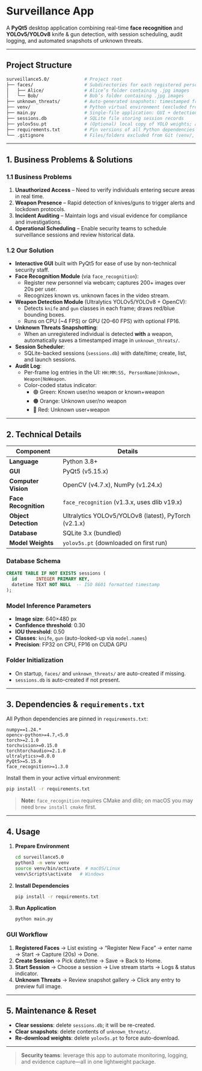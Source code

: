 # Surveillance App

A **PyQt5** desktop application combining real-time **face recognition** and **YOLOv5/YOLOv8** knife & gun detection, with session scheduling, audit logging, and automated snapshots of unknown threats.

---

## Project Structure
```bash
surveillance5.0/             # Project root
├── faces/                   # Subdirectories for each registered person; images captured during registration
│   ├── Alice/               # Alice’s folder containing .jpg images
│   └── Bob/                 # Bob’s folder containing .jpg images
├── unknown_threats/         # Auto-generated snapshots: timestamped frames of Unknown + weapon
├── venv/                    # Python virtual environment (excluded from version control)
├── main.py                  # Single-file application: GUI + detection logic
├── sessions.db              # SQLite file storing session records
├── yolov5su.pt              # (Optional) local copy of YOLO weights; auto-download fallback used if absent
├── requirements.txt         # Pin versions of all Python dependencies
└── .gitignore               # Files/folders excluded from Git (venv/, __pycache__, weights, DB, snapshots)
```

---

## 1. Business Problems & Solutions

### 1.1 Business Problems
1. **Unauthorized Access** – Need to verify individuals entering secure areas in real time.
2. **Weapon Presence** – Rapid detection of knives/guns to trigger alerts and lockdown protocols.
3. **Incident Auditing** – Maintain logs and visual evidence for compliance and investigations.
4. **Operational Scheduling** – Enable security teams to schedule surveillance sessions and review historical data.

### 1.2 Our Solution
- **Interactive GUI** built with PyQt5 for ease of use by non-technical security staff.
- **Face Recognition Module** (via `face_recognition`):
  - Register new personnel via webcam; captures 200+ images over 20s per user.
  - Recognizes known vs. unknown faces in the video stream.
- **Weapon Detection Module** (Ultralytics YOLOv5/YOLOv8 + OpenCV):
  - Detects `knife` and `gun` classes in each frame; draws red/blue bounding boxes.
  - Runs on CPU (~4 FPS) or GPU (20–60 FPS) with optional FP16.
- **Unknown Threats Snapshotting**:
  - When an unregistered individual is detected **with** a weapon, automatically saves a timestamped image in `unknown_threats/`.
- **Session Scheduler**:
  - SQLite-backed sessions (`sessions.db`) with date/time; create, list, and launch sessions.
- **Audit Log**:
  - Per-frame log entries in the UI: `HH:MM:SS, PersonName|Unknown, Weapon|NoWeapon`.
  - Color-coded status indicator:
    - 🟢 Green: Known user/no weapon or known+weapon
    - 🟠 Orange: Unknown user/no weapon
    - 🔴 Red: Unknown user+weapon

---

## 2. Technical Details

| Component             | Details                                              |
|-----------------------|------------------------------------------------------|
| **Language**          | Python 3.8+                                          |
| **GUI**               | PyQt5 (v5.15.x)                                      |
| **Computer Vision**   | OpenCV (v4.7.x), NumPy (v1.24.x)                     |
| **Face Recognition**  | `face_recognition` (v1.3.x, uses dlib v19.x)         |
| **Object Detection**  | Ultralytics YOLOv5/YOLOv8 (latest), PyTorch (v2.1.x) |
| **Database**          | SQLite 3.x (bundled)                                 |
| **Model Weights**     | `yolov5s.pt` (downloaded on first run) |

### Database Schema
```sql
CREATE TABLE IF NOT EXISTS sessions (
  id       INTEGER PRIMARY KEY,
  datetime TEXT NOT NULL  -- ISO 8601 formatted timestamp
);
```

### Model Inference Parameters
- **Image size**: 640×480 px
- **Confidence threshold**: 0.30
- **IOU threshold**: 0.50
- **Classes**: `knife`, `gun` (auto-looked-up via `model.names`)
- **Precision**: FP32 on CPU, FP16 on CUDA GPU

### Folder Initialization
- On startup, `faces/` and `unknown_threats/` are auto-created if missing.
- `sessions.db` is auto-created if not present.

---

## 3. Dependencies & `requirements.txt`

All Python dependencies are pinned in `requirements.txt`:

```text
numpy==1.24.*
opencv-python>=4.7,<5.0
torch>=2.1.0
torchvision>=0.15.0
torchtorchaudio>=2.1.0
ultralytics>=8.0.0
PyQt5>=5.15.0
face_recognition>=1.3.0
```

Install them in your active virtual environment:

```bash
pip install -r requirements.txt
```

> **Note:** `face_recognition` requires CMake and dlib; on macOS you may need `brew install cmake` first.

---

## 4. Usage

1. **Prepare Environment**
   ```bash
   cd surveillance5.0
   python3 -m venv venv
   source venv/bin/activate  # macOS/Linux
   venv\Scripts\activate   # Windows
   ```
2. **Install Dependencies**
   ```bash
   pip install -r requirements.txt
   ```
3. **Run Application**
   ```bash
   python main.py
   ```

### GUI Workflow
1. **Registered Faces** → List existing → “Register New Face” → enter name → Start → Capture (20s) → Done.
2. **Create Session** → Pick date/time → Save → Back to Home.
3. **Start Session** → Choose a session → Live stream starts → Logs & status indicator.
4. **Unknown Threats** → Review snapshot gallery → Click any entry to preview full image.

---

## 5. Maintenance & Reset
- **Clear sessions**: delete `sessions.db`; it will be re-created.
- **Clear snapshots**: delete contents of `unknown_threats/`.
- **Re-download weights**: delete `yolov5s.pt` to force auto-download.

---

> **Security teams**: leverage this app to automate monitoring, logging, and evidence capture—all in one lightweight package.

